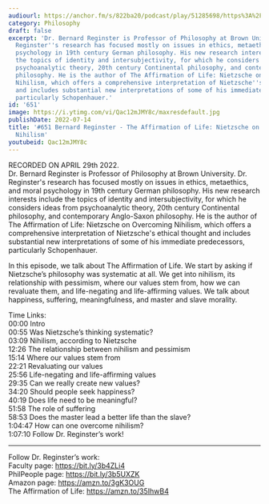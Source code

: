 ```yaml
---
audiourl: https://anchor.fm/s/822ba20/podcast/play/51285698/https%3A%2F%2Fd3ctxlq1ktw2nl.cloudfront.net%2Fstaging%2F2022-3-29%2Fad79b525-cc3c-523d-0a30-da1db2295d7a.m4a
category: Philosophy
draft: false
excerpt: 'Dr. Bernard Reginster is Professor of Philosophy at Brown University. Dr.
  Reginster''s research has focused mostly on issues in ethics, metaethics, and moral
  psychology in 19th century German philosophy. His new research interests include
  the topics of identity and intersubjectivity, for which he considers ideas from
  psychoanalytic theory, 20th century Continental philosophy, and contemporary Anglo-Saxon
  philosophy. He is the author of The Affirmation of Life: Nietzsche on Overcoming
  Nihilism, which offers a comprehensive interpretation of Nietzsche''s ethical thought
  and includes substantial new interpretations of some of his immediate predecessors,
  particularly Schopenhauer.'
id: '651'
image: https://i.ytimg.com/vi/Qac12mJMY8c/maxresdefault.jpg
publishDate: 2022-07-14
title: '#651 Bernard Reginster - The Affirmation of Life: Nietzsche on Overcoming
  Nihilism'
youtubeid: Qac12mJMY8c
---
```

<div class="timelinks">

RECORDED ON APRIL 29th 2022.  
Dr. Bernard Reginster is Professor of Philosophy at Brown University. Dr. Reginster's research has focused mostly on issues in ethics, metaethics, and moral psychology in 19th century German philosophy. His new research interests include the topics of identity and intersubjectivity, for which he considers ideas from psychoanalytic theory, 20th century Continental philosophy, and contemporary Anglo-Saxon philosophy. He is the author of The Affirmation of Life: Nietzsche on Overcoming Nihilism, which offers a comprehensive interpretation of Nietzsche's ethical thought and includes substantial new interpretations of some of his immediate predecessors, particularly Schopenhauer.

In this episode, we talk about The Affirmation of Life. We start by asking if Nietzsche’s philosophy was systematic at all. We get into nihilism, its relationship with pessimism, where our values stem from, how we can revaluate them, and life-negating and life-affirming values. We talk about happiness, suffering, meaningfulness, and master and slave morality.

Time Links:  
<time>00:00</time> Intro  
<time>00:55</time> Was Nietzsche’s thinking systematic?  
<time>03:09</time> Nihilism, according to Nietzsche  
<time>12:26</time> The relationship between nihilism and pessimism  
<time>15:14</time> Where our values stem from  
<time>22:21</time> Revaluating our values  
<time>25:56</time> Life-negating and life-affirming values  
<time>29:35</time> Can we really create new values?  
<time>34:20</time> Should people seek happiness?  
<time>40:19</time> Does life need to be meaningful?  
<time>51:58</time> The role of suffering  
<time>58:53</time> Does the master lead a better life than the slave?  
<time>1:04:47</time> How can one overcome nihilism?  
<time>1:07:10</time> Follow Dr. Reginster’s work!

---

Follow Dr. Reginster’s work:  
Faculty page: https://bit.ly/3b4ZLi4  
PhilPeople page: https://bit.ly/3b5UXZK  
Amazon page: https://amzn.to/3gK3OUG  
The Affirmation of Life: https://amzn.to/35IhwB4
</div>

